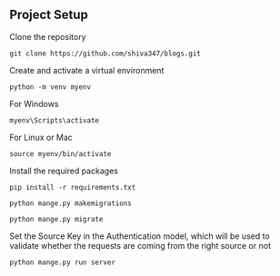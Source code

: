 ## Project Setup 
Clone the repository
```
git clone https://github.com/shiva347/blogs.git
```

Create and activate a virtual environment
```
python -m venv myenv
```
For Windows 
```
myenv\Scripts\activate
```
For Linux or Mac
```
source myenv/bin/activate
```

Install the required packages
```
pip install -r requirements.txt
```

```
python mange.py makemigrations
```

```
python mange.py migrate
```
Set the Source Key in the Authentication model, which will be used to validate whether the requests are coming from the right source or not

```
python mange.py run server
```
